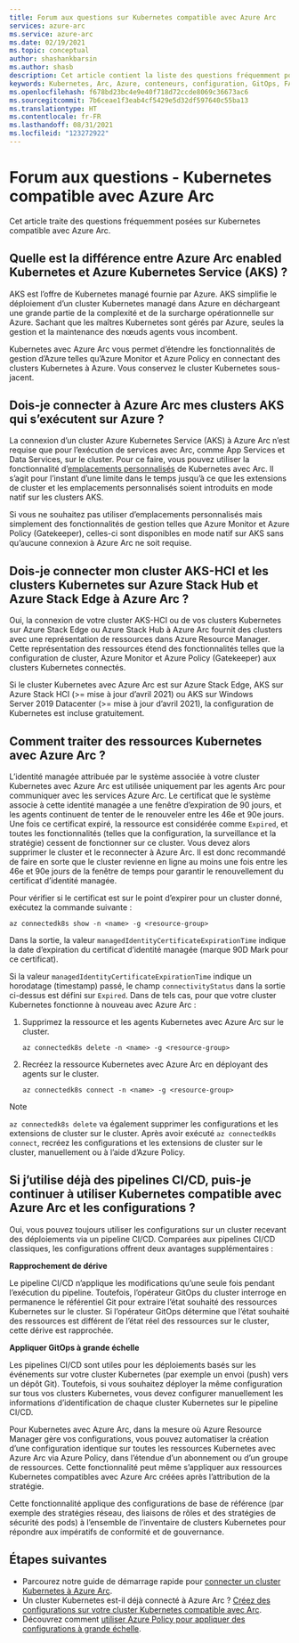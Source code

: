 ```yaml
---
title: Forum aux questions sur Kubernetes compatible avec Azure Arc
services: azure-arc
ms.service: azure-arc
ms.date: 02/19/2021
ms.topic: conceptual
author: shashankbarsin
ms.author: shasb
description: Cet article contient la liste des questions fréquemment posées relatives à Kubernetes compatible avec Azure Arc
keywords: Kubernetes, Arc, Azure, conteneurs, configuration, GitOps, FAQ
ms.openlocfilehash: f678bd23bc4e9e40f718d72ccde8069c36673ac6
ms.sourcegitcommit: 7b6ceae1f3eab4cf5429e5d32df597640c55ba13
ms.translationtype: HT
ms.contentlocale: fr-FR
ms.lasthandoff: 08/31/2021
ms.locfileid: "123272922"
---
```

# <a name="frequently-asked-questions---azure-arc-enabled-kubernetes"></a>Forum aux questions - Kubernetes compatible avec Azure Arc

Cet article traite des questions fréquemment posées sur Kubernetes compatible avec Azure Arc.

## <a name="what-is-the-difference-between-azure-arc-enabled-kubernetes-and-azure-kubernetes-service-aks"></a>Quelle est la différence entre Azure Arc enabled Kubernetes et Azure Kubernetes Service (AKS) ?

AKS est l’offre de Kubernetes managé fournie par Azure. AKS simplifie le déploiement d’un cluster Kubernetes managé dans Azure en déchargeant une grande partie de la complexité et de la surcharge opérationnelle sur Azure. Sachant que les maîtres Kubernetes sont gérés par Azure, seules la gestion et la maintenance des nœuds agents vous incombent.

Kubernetes avec Azure Arc vous permet d’étendre les fonctionnalités de gestion d’Azure telles qu’Azure Monitor et Azure Policy en connectant des clusters Kubernetes à Azure. Vous conservez le cluster Kubernetes sous-jacent.

## <a name="do-i-need-to-connect-my-aks-clusters-running-on-azure-to-azure-arc"></a>Dois-je connecter à Azure Arc mes clusters AKS qui s’exécutent sur Azure ?

La connexion d’un cluster Azure Kubernetes Service (AKS) à Azure Arc n’est requise que pour l’exécution de services avec Arc, comme App Services et Data Services, sur le cluster. Pour ce faire, vous pouvez utiliser la fonctionnalité d’[emplacements personnalisés](custom-locations.md) de Kubernetes avec Arc. Il s’agit pour l’instant d’une limite dans le temps jusqu’à ce que les extensions de cluster et les emplacements personnalisés soient introduits en mode natif sur les clusters AKS.

Si vous ne souhaitez pas utiliser d’emplacements personnalisés mais simplement des fonctionnalités de gestion telles que Azure Monitor et Azure Policy (Gatekeeper), celles-ci sont disponibles en mode natif sur AKS sans qu’aucune connexion à Azure Arc ne soit requise.
    
## <a name="should-i-connect-my-aks-hci-cluster-and-kubernetes-clusters-on-azure-stack-hub-and-azure-stack-edge-to-azure-arc"></a>Dois-je connecter mon cluster AKS-HCI et les clusters Kubernetes sur Azure Stack Hub et Azure Stack Edge à Azure Arc ?

Oui, la connexion de votre cluster AKS-HCI ou de vos clusters Kubernetes sur Azure Stack Edge ou Azure Stack Hub à Azure Arc fournit des clusters avec une représentation de ressources dans Azure Resource Manager. Cette représentation des ressources étend des fonctionnalités telles que la configuration de cluster, Azure Monitor et Azure Policy (Gatekeeper) aux clusters Kubernetes connectés.

Si le cluster Kubernetes avec Azure Arc est sur Azure Stack Edge, AKS sur Azure Stack HCI (>= mise à jour d’avril 2021) ou AKS sur Windows Server 2019 Datacenter (>= mise à jour d’avril 2021), la configuration de Kubernetes est incluse gratuitement.

## <a name="how-to-address-expired-azure-arc-enabled-kubernetes-resources"></a>Comment traiter des ressources Kubernetes avec Azure Arc ?

L’identité managée attribuée par le système associée à votre cluster Kubernetes avec Azure Arc est utilisée uniquement par les agents Arc pour communiquer avec les services Azure Arc. Le certificat que le système associe à cette identité managée a une fenêtre d’expiration de 90 jours, et les agents continuent de tenter de le renouveler entre les 46e et 90e jours. Une fois ce certificat expiré, la ressource est considérée comme `Expired`, et toutes les fonctionnalités (telles que la configuration, la surveillance et la stratégie) cessent de fonctionner sur ce cluster. Vous devez alors supprimer le cluster et le reconnecter à Azure Arc. Il est donc recommandé de faire en sorte que le cluster revienne en ligne au moins une fois entre les 46e et 90e jours de la fenêtre de temps pour garantir le renouvellement du certificat d’identité managée.

Pour vérifier si le certificat est sur le point d’expirer pour un cluster donné, exécutez la commande suivante :

```console
az connectedk8s show -n <name> -g <resource-group>
```

Dans la sortie, la valeur `managedIdentityCertificateExpirationTime` indique la date d’expiration du certificat d’identité managée (marque 90D Mark pour ce certificat). 

Si la valeur `managedIdentityCertificateExpirationTime` indique un horodatage (timestamp) passé, le champ `connectivityStatus` dans la sortie ci-dessus est défini sur `Expired`. Dans de tels cas, pour que votre cluster Kubernetes fonctionne à nouveau avec Azure Arc :

1. Supprimez la ressource et les agents Kubernetes avec Azure Arc sur le cluster. 

    ```console
    az connectedk8s delete -n <name> -g <resource-group>
    ```

1. Recréez la ressource Kubernetes avec Azure Arc en déployant des agents sur le cluster.
    
    ```console
    az connectedk8s connect -n <name> -g <resource-group>
    ```

> [!NOTE]
> `az connectedk8s delete` va également supprimer les configurations et les extensions de cluster sur le cluster. Après avoir exécuté `az connectedk8s connect`, recréez les configurations et les extensions de cluster sur le cluster, manuellement ou à l’aide d’Azure Policy.

## <a name="if-i-am-already-using-cicd-pipelines-can-i-still-use-azure-arc-enabled-kubernetes-and-configurations"></a>Si j’utilise déjà des pipelines CI/CD, puis-je continuer à utiliser Kubernetes compatible avec Azure Arc et les configurations ?

Oui, vous pouvez toujours utiliser les configurations sur un cluster recevant des déploiements via un pipeline CI/CD. Comparées aux pipelines CI/CD classiques, les configurations offrent deux avantages supplémentaires :

**Rapprochement de dérive**

Le pipeline CI/CD n’applique les modifications qu’une seule fois pendant l’exécution du pipeline. Toutefois, l’opérateur GitOps du cluster interroge en permanence le référentiel Git pour extraire l’état souhaité des ressources Kubernetes sur le cluster. Si l’opérateur GitOps détermine que l’état souhaité des ressources est différent de l’état réel des ressources sur le cluster, cette dérive est rapprochée.

**Appliquer GitOps à grande échelle**

Les pipelines CI/CD sont utiles pour les déploiements basés sur les événements sur votre cluster Kubernetes (par exemple un envoi (push) vers un dépôt Git). Toutefois, si vous souhaitez déployer la même configuration sur tous vos clusters Kubernetes, vous devez configurer manuellement les informations d’identification de chaque cluster Kubernetes sur le pipeline CI/CD. 

Pour Kubernetes avec Azure Arc, dans la mesure où Azure Resource Manager gère vos configurations, vous pouvez automatiser la création d’une configuration identique sur toutes les ressources Kubernetes avec Azure Arc via Azure Policy, dans l’étendue d’un abonnement ou d’un groupe de ressources. Cette fonctionnalité peut même s’appliquer aux ressources Kubernetes compatibles avec Azure Arc créées après l’attribution de la stratégie.

Cette fonctionnalité applique des configurations de base de référence (par exemple des stratégies réseau, des liaisons de rôles et des stratégies de sécurité des pods) à l’ensemble de l’inventaire de clusters Kubernetes pour répondre aux impératifs de conformité et de gouvernance.

## <a name="next-steps"></a>Étapes suivantes

* Parcourez notre guide de démarrage rapide pour [connecter un cluster Kubernetes à Azure Arc](./quickstart-connect-cluster.md).
* Un cluster Kubernetes est-il déjà connecté à Azure Arc ? [Créez des configurations sur votre cluster Kubernetes compatible avec Arc](./tutorial-use-gitops-connected-cluster.md).
* Découvrez comment [utiliser Azure Policy pour appliquer des configurations à grande échelle](./use-azure-policy.md).